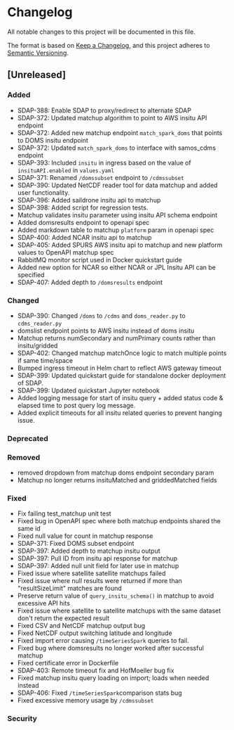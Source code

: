 # Changelog
All notable changes to this project will be documented in this file.

The format is based on [Keep a Changelog](https://keepachangelog.com/en/1.0.0/),
and this project adheres to [Semantic Versioning](https://semver.org/spec/v2.0.0.html).

## [Unreleased]
### Added
- SDAP-388: Enable SDAP to proxy/redirect to alternate SDAP
- SDAP-372: Updated matchup algorithm to point to AWS insitu API endpoint
- SDAP-372: Added new matchup endpoint `match_spark_doms` that points to DOMS insitu endpoint
- SDAP-372: Updated `match_spark_doms` to interface with samos_cdms endpoint 
- SDAP-393: Included `insitu` in ingress based on the value of `insituAPI.enabled` in `values.yaml`
- SDAP-371: Renamed `/domssubset` endpoint to `/cdmssubset`
- SDAP-390: Updated NetCDF reader tool for data matchup and added user functionality.
- SDAP-396: Added saildrone insitu api to matchup
- SDAP-398: Added script for regression tests.
- Matchup validates insitu parameter using insitu API schema endpoint
- Added domsresults endpoint to openapi spec
- Added markdown table to matchup `platform` param in openapi spec
- SDAP-400: Added NCAR insitu api to matchup
- SDAP-405: Added SPURS AWS insitu api to matchup and new platform values to OpenAPI matchup spec
- RabbitMQ monitor script used in Docker quickstart guide
- Added new option for NCAR so either NCAR or JPL Insitu API can be specified
- SDAP-407: Added depth to `/domsresults` endpoint
### Changed
- SDAP-390: Changed `/doms` to `/cdms` and `doms_reader.py` to `cdms_reader.py`
- domslist endpoint points to AWS insitu instead of doms insitu
- Matchup returns numSecondary and numPrimary counts rather than insitu/gridded
- SDAP-402: Changed matchup matchOnce logic to match multiple points if same time/space
- Bumped ingress timeout in Helm chart to reflect AWS gateway timeout
- SDAP-399: Updated quickstart guide for standalone docker deployment of SDAP.
- SDAP-399: Updated quickstart Jupyter notebook
- Added logging message for start of insitu query + added status code & elapsed time to post query log message.
- Added explicit timeouts for all insitu related queries to prevent hanging issue.
### Deprecated
### Removed
- removed dropdown from matchup doms endpoint secondary param
- Matchup no longer returns insituMatched and griddedMatched fields
### Fixed
- Fix failing test_matchup unit test
- Fixed bug in OpenAPI spec where both matchup endpoints shared the same id
- Fixed null value for count in matchup response
- SDAP-371: Fixed DOMS subset endpoint
- SDAP-397: Added depth to matchup insitu output
- SDAP-397: Pull ID from insitu api response for matchup
- SDAP-397: Added null unit field for later use in matchup
- Fixed issue where satellite satellite matchups failed
- Fixed issue where null results were returned if more than "resultSizeLimit" matches are found
- Preserve return value of `query_insitu_schema()` in matchup to avoid excessive API hits 
- Fixed issue where satellite to satellite matchups with the same dataset don't return the expected result
- Fixed CSV and NetCDF matchup output bug
- Fixed NetCDF output switching latitude and longitude
- Fixed import error causing `/timeSeriesSpark` queries to fail.
- Fixed bug where domsresults no longer worked after successful matchup
- Fixed certificate error in Dockerfile
- SDAP-403: Remote timeout fix and HofMoeller bug fix
- Fixed matchup insitu query loading on import; loads when needed instead
- SDAP-406: Fixed `/timeSeriesSpark`comparison stats bug
- Fixed excessive memory usage by `/cdmssubset`
### Security


